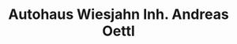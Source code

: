 ---
title: "Autohaus Wiesjahn Inh. Andreas Oettl"
url: /wilhelmsdorf/autohaus-wiesjahn-inh-andreas-oettl/
shop: Autowerkstatt
---